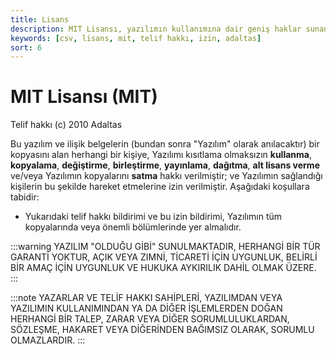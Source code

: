 ```yaml
---
title: Lisans
description: MIT Lisansı, yazılımın kullanımına dair geniş haklar sunan, telif hakkı ile ilgili önemli bilgiler içeren bir belgedir. Bu lisans, yazılımların serbestçe kullanılmasını, kopyalanmasını, değiştirilmesini ve dağıtılmasını mümkün kılar.
keywords: [csv, lisans, mit, telif hakkı, izin, adaltas]
sort: 6
---
```


# MIT Lisansı (MIT)

Telif hakkı (c) 2010 Adaltas

Bu yazılım ve ilişik belgelerin (bundan sonra "Yazılım" olarak anılacaktır) bir kopyasını alan herhangi bir kişiye, Yazılımı kısıtlama olmaksızın **kullanma**, **kopyalama**, **değiştirme**, **birleştirme**, **yayınlama**, **dağıtma**, **alt lisans verme** ve/veya Yazılımın kopyalarını **satma** hakkı verilmiştir; ve Yazılımın sağlandığı kişilerin bu şekilde hareket etmelerine izin verilmiştir. Aşağıdaki koşullara tabidir:

- Yukarıdaki telif hakkı bildirimi ve bu izin bildirimi, Yazılımın tüm kopyalarında veya önemli bölümlerinde yer almalıdır.

:::warning
YAZILIM "OLDUĞU GİBİ" SUNULMAKTADIR, HERHANGİ BİR TÜR GARANTİ YOKTUR, AÇIK VEYA ZIMNİ, TİCARETİ İÇİN UYGUNLUK, BELİRLİ BİR AMAÇ İÇİN UYGUNLUK VE HUKUKA AYKIRILIK DAHİL OLMAK ÜZERE.
:::

:::note
YAZARLAR VE TELİF HAKKI SAHİPLERİ, YAZILIMDAN VEYA YAZILIMIN KULLANIMINDAN YA DA DİĞER İŞLEMLERDEN DOĞAN HERHANGİ BİR TALEP, ZARAR VEYA DİĞER SORUMLULUKLARDAN, SÖZLEŞME, HAKARET VEYA DİĞERİNDEN BAĞIMSIZ OLARAK, SORUMLU OLMAZLARDIR.
:::